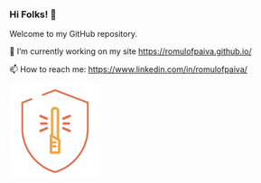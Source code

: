 ### Hi Folks! 👋

Welcome to my GitHub repository.

🔭 I’m currently working on my site https://romulofpaiva.github.io/

📫 How to reach me: https://www.linkedin.com/in/romulofpaiva/

<!--
**romulofpaiva/romulofpaiva** is a ✨ _special_ ✨ repository because its `README.md` (this file) appears on your GitHub profile.

Here are some ideas to get you started:

- 🔭 I’m currently working on ...
- 🌱 I’m currently learning ...
- 👯 I’m looking to collaborate on ...
- 🤔 I’m looking for help with ...
- 💬 Ask me about ...
- 📫 How to reach me: ...
- 😄 Pronouns: ...
- ⚡ Fun fact: ...
-->
<img src='badges/desenvolvimento_seguro.png' alt='badges/desenvolvimento_seguro.png' width='160px' />